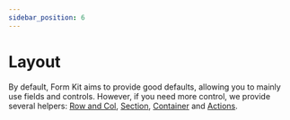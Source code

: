 ```yaml
---
sidebar_position: 6
---
```


# Layout

By default, Form Kit aims to provide good defaults, allowing you to mainly use fields and controls. However, if you need more control, we provide several helpers: [Row and Col](./row-col), [Section](./section), [Container](/container) and [Actions](./actions).
